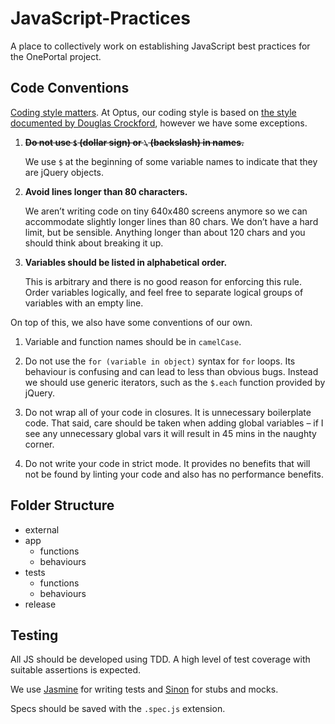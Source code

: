 JavaScript-Practices
====================

A place to collectively work on establishing JavaScript best practices for the OnePortal project.

Code Conventions
----------------

[Coding style matters](http://coding.smashingmagazine.com/2012/10/25/why-coding-style-matters/). At Optus, our coding style is based on [the style documented by Douglas Crockford](http://javascript.crockford.com/code.html), however we have some exceptions.

1.  **<del>Do not use `$` (dollar sign) or `\` (backslash) in names.</del>**
    
    We use `$` at the beginning of some variable names to indicate that they are jQuery objects.
    
2.  **Avoid lines longer than 80 characters.**
    
    We aren’t writing code on tiny 640x480 screens anymore so we can accommodate slightly longer lines than 80 chars. We don’t have a hard limit, but be sensible. Anything longer than about 120 chars and you should think about breaking it up.
    
3.  **Variables should be listed in alphabetical order.**
    
    This is arbitrary and there is no good reason for enforcing this rule. Order variables logically, and feel free to separate logical groups of variables with an empty line.
    
On top of this, we also have some conventions of our own.

1.  Variable and function names should be in `camelCase`.

2.  Do not use the `for (variable in object)` syntax for `for` loops. Its behaviour is confusing and can lead to less than obvious bugs. Instead we should use generic iterators, such as the `$.each` function provided by jQuery.

3.  Do not wrap all of your code in closures. It is unnecessary boilerplate code. That said, care should be taken when adding global variables – if I see any unnecessary global vars it will result in 45 mins in the naughty corner.

4.  Do not write your code in strict mode. It provides no benefits that will not be found by linting your code and also has no performance benefits.

Folder Structure
----------------

*   external
*   app
    *   functions
    *   behaviours
*   tests
    *   functions
    *   behaviours
*   release

Testing
-------

All JS should be developed using TDD. A high level of test coverage with suitable assertions is expected.

We use [Jasmine](http://pivotal.github.com/jasmine/) for writing tests and [Sinon](http://sinonjs.org/) for stubs and mocks.

Specs should be saved with the `.spec.js` extension.